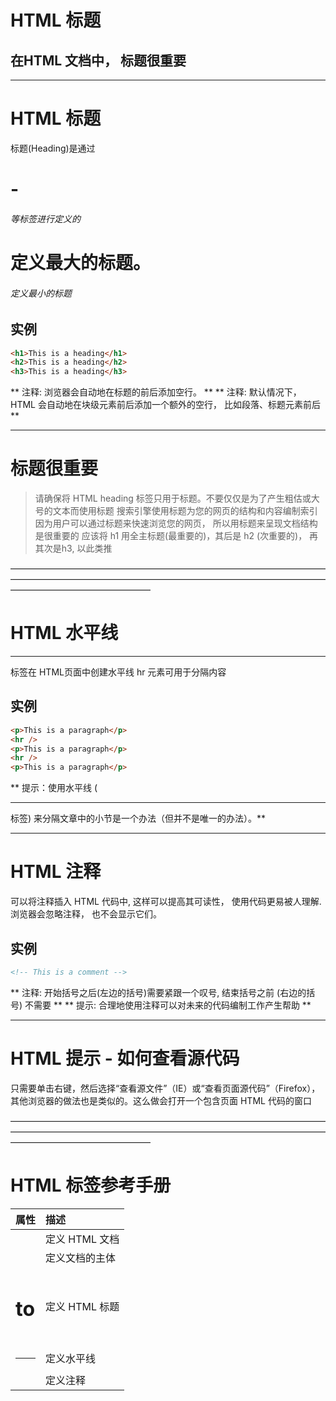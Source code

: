 # HTML 标题

## 在HTML 文档中， 标题很重要
_______________________________________________________________________________________

# HTML 标题
标题(Heading)是通过 <h1> - <h6> 等标签进行定义的
<h1> 定义最大的标题。<h6> 定义最小的标题

## 实例

```html
<h1>This is a heading</h1>
<h2>This is a heading</h2>
<h3>This is a heading</h3>
```

** 注释: 浏览器会自动地在标题的前后添加空行。 **
** 注释: 默认情况下， HTML 会自动地在块级元素前后添加一个额外的空行， 比如段落、标题元素前后 **

_______________________________________________________________________________________

# 标题很重要
> 请确保将 HTML heading 标签只用于标题。不要仅仅是为了产生粗估或大号的文本而使用标题
> 搜索引擎使用标题为您的网页的结构和内容编制索引
> 因为用户可以通过标题来快速浏览您的网页， 所以用标题来呈现文档结构是很重要的
> 应该将 h1 用全主标题(最重要的)，其后是 h2 (次重要的)， 再其次是h3, 以此类推

————————————————————————————————————————————————————————————————————————————————————————

# HTML 水平线
<hr /> 标签在 HTML页面中创建水平线
hr 元素可用于分隔内容

## 实例
```html
<p>This is a paragraph</p>
<hr />
<p>This is a paragraph</p>
<hr />
<p>This is a paragraph</p>
```

** 提示：使用水平线 (<hr> 标签) 来分隔文章中的小节是一个办法（但并不是唯一的办法）。** 

________________________________________________________________________________________

# HTML 注释
可以将注释插入 HTML 代码中, 这样可以提高其可读性， 使用代码更易被人理解. 浏览器会忽略注释， 也不会显示它们。

## 实例
```html
<!-- This is a comment -->
```
** 注释: 开始括号之后(左边的括号)需要紧跟一个叹号, 结束括号之前 (右边的括号) 不需要 **
** 提示: 合理地使用注释可以对未来的代码编制工作产生帮助 **

________________________________________________________________________________________

# HTML 提示 - 如何查看源代码
只需要单击右键，然后选择“查看源文件”（IE）或“查看页面源代码”（Firefox），其他浏览器的做法也是类似的。这么做会打开一个包含页面 HTML 代码的窗口

————————————————————————————————————————————————————————————————————————————————————————

# HTML 标签参考手册

| 属性 |  描述 |
| :------| :------| 
| <html> | 定义 HTML 文档 | 
| <body> | 定义文档的主体 | 
| <h1> to <h6> | 定义 HTML 标题 | 
| <hr> |  定义水平线  |
| <!-- --> |  定义注释     | 